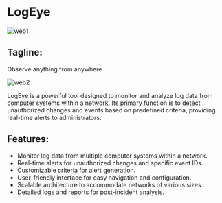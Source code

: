  # LogEye

 ![web1](https://github.com/pal2004/innohacks/assets/150178011/ab42404f-0b0a-4760-b411-3c0cccc38b43)

## Tagline:
Observe anything from anywhere

![web2](https://github.com/pal2004/innohacks/assets/150178011/585640ee-3150-48a0-9e55-043a95a1f595)


LogEye is a powerful tool designed to monitor and analyze log data from computer systems within a network. Its primary function is to detect unauthorized changes and events based on predefined criteria, providing real-time alerts to administrators.

 ## Features:
- Monitor log data from multiple computer systems within a network.
- Real-time alerts for unauthorized changes and specific event IDs.
- Customizable criteria for alert generation.
- User-friendly interface for easy navigation and configuration.
- Scalable architecture to accommodate networks of various sizes.
- Detailed logs and reports for post-incident analysis.

